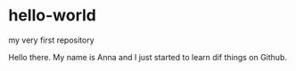# hello-world
my very first repository

Hello there. My name is Anna and I just started to learn dif things on Github.
